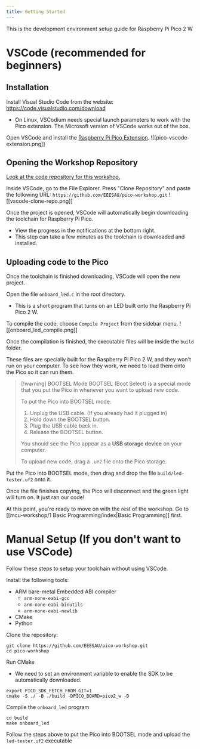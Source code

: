 ```yaml
---
title: Getting Started
---
```

This is the development environment setup guide for Raspberry Pi Pico 2 W
# VSCode (recommended for beginners)
## Installation
Install Visual Studio Code from the website: https://code.visualstudio.com/download
- On Linux, VSCodium needs special launch parameters to work with the Pico extension. The Microsoft version of VSCode works out of the box.

Open VSCode and install the [Raspberry Pi Pico Extension](https://marketplace.visualstudio.com/items/?itemName=raspberry-pi.raspberry-pi-pico).
![[pico-vscode-extension.png]]
## Opening the Workshop Repository
[Look at the code repository for this workshop.](https://github.com/EEESAU/pico-workshop)

Inside VSCode, go to the File Explorer. Press "Clone Repository" and paste the following URL: `https://github.com/EEESAU/pico-workshop.git`
![[vscode-clone-repo.png]]

Once the project is opened, VSCode will automatically begin downloading the toolchain for Raspberry Pi Pico.
- View the progress in the notifications at the bottom right.
- This step can take a few minutes as the toolchain is downloaded and installed.
## Uploading code to the Pico
Once the toolchain is finished downloading, VSCode will open the new project. 

Open the file `onboard_led.c` in the root directory.
- This is a short program that turns on an LED built onto the Raspberry Pi Pico 2 W.

To compile the code, choose `Compile Project` from the sidebar menu.
![[onboard_led_compile.png]]

Once the compilation is finished, the executable files will be inside the `build` folder. 

These files are specially built for the Raspberry Pi Pico 2 W, and they won't run on your computer. To see how they work, we need to load them onto the Pico so it can run them.

> [!warning] BOOTSEL Mode
> BOOTSEL (Boot Select) is a special mode that you put the Pico in whenever you want to upload new code. 
> 
> To put the Pico into BOOTSEL mode:
> 1. Unplug the USB cable. (If you already had it plugged in)
> 2. Hold down the BOOTSEL button.
> 3. Plug the USB cable back in.
> 4. Release the BOOTSEL button.
> 
> You should see the Pico appear as a **USB storage device** on your computer.
> 
> To upload new code, drag a `.uf2` file onto the Pico storage.

Put the Pico into BOOTSEL mode, then drag and drop the file `build/led-tester.uf2` onto it.

Once the file finishes copying, the Pico will disconnect and the green light will turn on. It just ran our code!

At this point, you're ready to move on with the rest of the workshop. Go to [[mcu-workshop/1 Basic Programming/index|Basic Programming]] first.
# Manual Setup (If you don't want to use VSCode)
Follow these steps to setup your toolchain without using VSCode.

Install the following tools:
- ARM bare-metal Embedded ABI compiler 
	- `arm-none-eabi-gcc`
	- `arm-none-eabi-binutils`
	- `arm-none-eabi-newlib`
- CMake
- Python

Clone the repository:
```shell
git clone https://github.com/EEESAU/pico-workshop.git
cd pico-workshop
```

Run CMake
- We need to set an environment variable to enable the SDK to be automatically downloaded.
```shell
export PICO_SDK_FETCH_FROM_GIT=1
cmake -S ./ -B ./build -DPICO_BOARD=pico2_w -D
```

Compile the `onboard_led` program
```shell
cd build
make onboard_led
```

Follow the steps above to put the Pico into BOOTSEL mode and upload the `led-tester.uf2` executable
